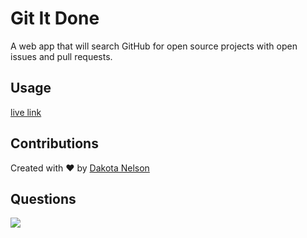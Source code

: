 # Git It Done

A web app that will search GitHub for open source projects with open issues and pull requests.

## Usage

[live link](https://kotalilyy.github.io/git-it-done/)

## Contributions

Created with ❤️ by [Dakota Nelson](https://github.com/kotalilyy)

## Questions

<a href="mailto:kotalilyy@gmail.com?"><img src="https://img.shields.io/badge/gmail-%23DD0031.svg?&style=for-the-badge&logo=gmail&logoColor=white"/></a>
